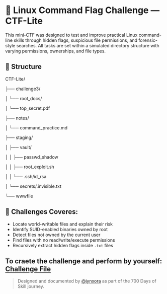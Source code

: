 # 🔐 Linux Command Flag Challenge — CTF-Lite

This mini-CTF was designed to test and improve practical Linux command-line skills through hidden flags, suspicious file permissions, and forensic-style searches. 
All tasks are set within a simulated directory structure with varying permissions, ownerships, and file types.

## 📁 Structure
CTF-Lite/

├── challenge3/

│   └── root_docs/

│       └── top_secret.pdf

├── notes/

│   └── command_practice.md

├── staging/

│   ├── vault/

│   │   ├── passwd_shadow

│   │   ├── root_exploit.sh

│   │   └── .ssh/id_rsa

│   └── secrets/.invisible.txt

└── wwwfile

## 🧩 Challenges Coveres:
- Locate world-writable files and explain their risk
- Identify SUID-enabled binaries owned by root
- Detect files not owned by the current user
- Find files with no read/write/execute permissions
- Recursively extract hidden flags inside `.txt` files

## To craete the challenge and perform by yourself: [Challenge File](https://github.com/jynxora/linux-command-forensics-ctf-challenges/tree/main/Set-up%20Challenge)

> Designed and documented by [@jynxora](https://www.linkedin.com/in/jynxora) as part of the 700 Days of Skill journey.
